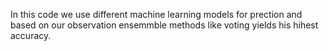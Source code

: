In this code we use different machine learning models for prection and based on our observation ensemmble methods like voting yields his hihest accuracy.
